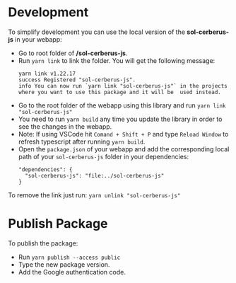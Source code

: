 # Development

To simplify development you can use the local version of the **sol-cerberus-js** in your webapp:

- Go to root folder of **/sol-cerberus-js**.
- Run `yarn link` to link the folder. You will get the following message:
  ```
  yarn link v1.22.17
  success Registered "sol-cerberus-js".
  info You can now run `yarn link "sol-cerberus-js"` in the projects where you want to use this package and it will be  used instead.
  ```
- Go to the root folder of the webapp using this library and run `yarn link "sol-cerberus-js"`
- You need to run `yarn build` any time you update the library in order to see the changes in the webapp.
- Note: If using VSCode hit `Comand + Shift + P` and type `Reload Window` to refresh typescript after running `yarn build`.
- Open the `package.json` of your webapp and add the corresponding local path of your `sol-cerberus-js` folder in your dependencies:
  ```
  "dependencies": {
    "sol-cerberus-js": "file:../sol-cerberus-js"
  }
  ```

To remove the link just run: `yarn unlink "sol-cerberus-js"`

# Publish Package

To publish the package:

- Run `yarn publish --access public`
- Type the new package version.
- Add the Google authentication code.
